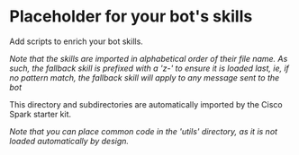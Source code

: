 # Placeholder for your bot's skills

Add scripts to enrich your bot skills.

_Note that the skills are imported in alphabetical order of their file name. As such, the fallback skill is prefixed with a 'z-' to ensure it is loaded last, ie, if no pattern match, the fallback skill will apply to any message sent to the bot_


This directory and subdirectories are automatically imported by the Cisco Spark starter kit.

_Note that you can place common code in the 'utils' directory, as it is not loaded automatically by design._

